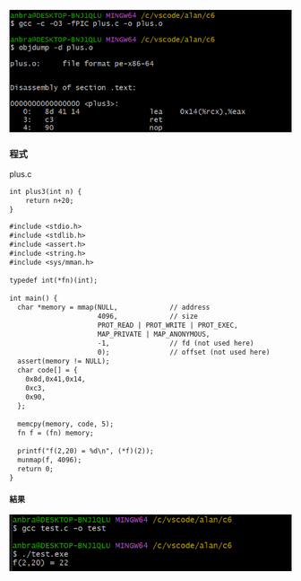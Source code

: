 
![](https://github.com/jifkavnb0205/sp110b/blob/master/hw/pic/hw3-2.png)
### 程式
plus.c
```
int plus3(int n) {
    return n+20;
}
```

```
#include <stdio.h>
#include <stdlib.h>
#include <assert.h>
#include <string.h>
#include <sys/mman.h>

typedef int(*fn)(int);

int main() {
  char *memory = mmap(NULL,             // address
                      4096,             // size
                      PROT_READ | PROT_WRITE | PROT_EXEC,
                      MAP_PRIVATE | MAP_ANONYMOUS,
                      -1,               // fd (not used here)
                      0);               // offset (not used here)
  assert(memory != NULL);
  char code[] = {
    0x8d,0x41,0x14,
    0xc3,
    0x90,
  };

  memcpy(memory, code, 5);
  fn f = (fn) memory;

  printf("f(2,20) = %d\n", (*f)(2));
  munmap(f, 4096);
  return 0;
}
```
#### 結果
![](https://github.com/jifkavnb0205/sp110b/blob/master/hw/pic/hw3-1.png)  


